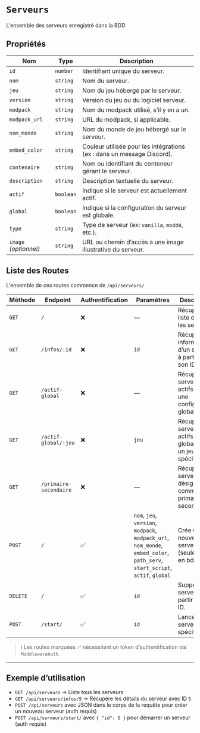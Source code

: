 # `Serveurs`

L'ensemble des serveurs enregistré dans la BDD

## Propriétés

| Nom              | Type      | Description                                                                |
|------------------|-----------|----------------------------------------------------------------------------|
| `id`             | `number`  | Identifiant unique du serveur.                                            |
| `nom`            | `string`  | Nom du serveur.                                                           |
| `jeu`            | `string`  | Nom du jeu hébergé par le serveur.                                       |
| `version`        | `string`  | Version du jeu ou du logiciel serveur.                                   |
| `modpack`        | `string`  | Nom du modpack utilisé, s’il y en a un.                                  |
| `modpack_url`    | `string`  | URL du modpack, si applicable.                                           |
| `nom_monde`      | `string`  | Nom du monde de jeu hébergé sur le serveur.                              |
| `embed_color`    | `string`  | Couleur utilisée pour les intégrations (ex : dans un message Discord).   |
| `contenaire`     | `string`  | Nom ou identifiant du conteneur gérant le serveur.                       |
| `description`    | `string`  | Description textuelle du serveur.                                        |
| `actif`          | `boolean` | Indique si le serveur est actuellement actif.                            |
| `global`         | `boolean` | Indique si la configuration du serveur est globale.                      |
| `type`           | `string`  | Type de serveur (ex: `vanilla`, `moddé`, etc.).                  |
| `image` *(optionnel)* | `string`  | URL ou chemin d’accès à une image illustrative du serveur.              |


## Liste des Routes

L'ensemble de ces routes commence de `/api/serveurs/`

| Méthode | Endpoint                        | Authentification | Paramètres                 | Description                                                     |
|---------|----------------------------------|------------------|----------------------------|-----------------------------------------------------------------|
| `GET`   | `/`                              | ❌               | —                          | Récupère la liste de tous les serveurs.                         |
| `GET`   | `/infos/:id`                     | ❌               | `id`                       | Récupère les informations d’un serveur à partir de son ID.      |
| `GET`   | `/actif-global`                  | ❌               | —                          | Récupère les serveurs actifs avec une configuration globale.    |
| `GET`   | `/actif-global/:jeu`             | ❌               | `jeu`                      | Récupère les serveurs actifs et globaux pour un jeu spécifique. |
| `GET`   | `/primaire-secondaire`           | ❌               | —                          | Récupère les serveurs désignés comme primaire et secondaire.    |
| `POST`  | `/`                              | ✅               | `nom`, `jeu`, `version`, `modpack`, `modpack_url`, `nom_monde`, `embed_color`, `path_serv`, `start_script`, `actif`, `global` | Crée un nouveau serveur (seulement en bdd).                     |
| `DELETE`| `/`                              | ✅               | `id`                       | Supprime un serveur à partir de son ID.                         |
| `POST`  | `/start/`                        | ✅               | `id`                       | Lance un serveur spécifique.                                    |

> ℹ️ Les routes marquées ✅ nécessitent un token d’authentification via `MiddlewareAuth`.

---

## Exemple d’utilisation

- `GET /api/serveurs` → Liste tous les serveurs
- `GET /api/serveurs/infos/5` → Récupère les détails du serveur avec ID `5`
- `POST /api/serveurs` avec JSON dans le corps de la requête pour créer un nouveau serveur (auth requis)
- `POST /api/serveurs/start/` avec `{ "id": 5 }` pour démarrer un serveur (auth requis)